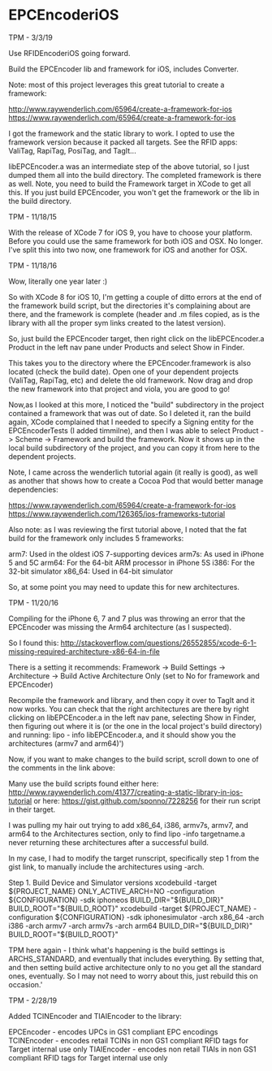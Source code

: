 # EPCEncoderiOS
TPM - 3/3/19

Use RFIDEncoderiOS going forward.


Build the EPCEncoder lib and framework for iOS, includes Converter.

Note: most of this project leverages this great tutorial to create a framework:

http://www.raywenderlich.com/65964/create-a-framework-for-ios
https://www.raywenderlich.com/65964/create-a-framework-for-ios

I got the framework and the static library to work.  I opted to use the framework version because it packed
all targets.  See the RFID apps: ValiTag, RapiTag, PosiTag, and TagIt...

libEPCEncoder.a was an intermediate step of the above tutorial, so I just dumped them all into the build
directory.  The completed framework is there as well.  Note, you need to build the Framework target in XCode
to get all this.  If you just build EPCEncoder, you won't get the framework or the lib in the build directory.

TPM - 11/18/15

With the release of XCode 7 for iOS 9, you have to choose your platform.  Before you could use the same
framework for both iOS and OSX.  No longer.  I've split this into two now, one framework for iOS and another
for OSX.

TPM - 11/18/16

Wow, literally one year later :)

So with XCode 8 for iOS 10, I'm getting a couple of ditto errors at the end of the framework build script,
but the directories it's complaining about are there, and the framework is complete (header and .m files 
copied, as is the library with all the proper sym links created to the latest version).

So, just build the EPCEncoder target, then right click on the libEPCEncoder.a Product in the left nav pane
under Products and select Show in Finder.

This takes you to the directory where the EPCEncoder.framework is also located (check the build date).
Open one of your dependent projects (ValiTag, RapiTag, etc) and delete the old framework.  Now drag and drop
the new framework into that project and viola, you are good to go!

Now,as I looked at this more, I noticed the "build" subdirectory in the project contained a framework that was
out of date. So I deleted it, ran the build again, XCode complained that I needed to specify a Signing entity
for the EPCEncoderTests (I added timmilne), and then I was able to select Product -> Scheme -> Framework and
build the framework.  Now it shows up in the local build subdirectory of the project, and you can copy it from
here to the dependent projects.

Note, I came across the wenderlich tutorial again (it really is good), as well as another that shows how to
create a Cocoa Pod that would better manage dependencies:

https://www.raywenderlich.com/65964/create-a-framework-for-ios
https://www.raywenderlich.com/126365/ios-frameworks-tutorial

Also note: as I was reviewing the first tutorial above, I noted that the fat build for the framework only
includes 5 frameworks:

arm7: Used in the oldest iOS 7-supporting devices
arm7s: As used in iPhone 5 and 5C
arm64: For the 64-bit ARM processor in iPhone 5S
i386: For the 32-bit simulator
x86_64: Used in 64-bit simulator

So, at some point you may need to update this for new architectures.


TPM - 11/20/16

Compiling for the iPhone 6, 7 and 7 plus was throwing an error that the EPCEncoder was missing the Arm64
architecture (as I suspected).

So I found this:
http://stackoverflow.com/questions/26552855/xcode-6-1-missing-required-architecture-x86-64-in-file

There is a setting it recommends:
Framework -> Build Settings -> Architecture -> Build Active Architecture Only
(set to No for framework and EPCEncoder)

Recompile the framework and library, and then copy it over to TagIt and it now works.  You can check that
the right architectures are there by right clicking on libEPCEncoder.a in the left nav pane, selecting
Show in Finder, then figuring out where it is (or the one in the local project's build directory) and 
running: lipo - info libEPCEncoder.a, and it should show you the architectures (armv7 and arm64)')

Now, if you want to make changes to the build script, scroll down to one of the comments in the link above:

Many use the build scripts found either here:
http://www.raywenderlich.com/41377/creating-a-static-library-in-ios-tutorial or here:
https://gist.github.com/sponno/7228256 for their run script in their target.

I was pulling my hair out trying to add x86_64, i386, armv7s, armv7, and arm64 to the Architectures section,
only to find lipo -info targetname.a never returning these architectures after a successful build.

In my case, I had to modify the target runscript, specifically step 1 from the gist link, to manually include
the architectures using -arch.

Step 1. Build Device and Simulator versions
xcodebuild -target ${PROJECT_NAME} ONLY_ACTIVE_ARCH=NO -configuration ${CONFIGURATION} -sdk iphoneos  BUILD_DIR="${BUILD_DIR}"
BUILD_ROOT="${BUILD_ROOT}" xcodebuild -target ${PROJECT_NAME} -configuration ${CONFIGURATION} -sdk iphonesimulator -arch x86_64 -arch i386 -arch armv7 -arch armv7s -arch arm64 BUILD_DIR="${BUILD_DIR}" BUILD_ROOT="${BUILD_ROOT}"

TPM here again - I think what's happening is the build settings is ARCHS_STANDARD, and eventually that
includes everything.  By setting that, and then setting build active architecture only to no you get all
the standard ones, eventually.  So I may not need to worry about this, just rebuild this on occasion.'


TPM - 2/28/19

Added TCINEncoder and TIAIEncoder to the library:

EPCEncoder - encodes UPCs in GS1 compliant EPC encodings
TCINEncoder - encodes retail TCINs in non GS1 compliant RFID tags for Target internal use only
TIAIEncoder - encodes non retail TIAIs in non GS1 compliant RFID tags for Target internal use only 
